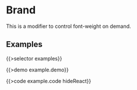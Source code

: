 # Brand

This is a modifier to control font-weight on demand.

## Examples

{{>selector examples}}

{{>demo example.demo}}

{{>code example.code hideReact}}
